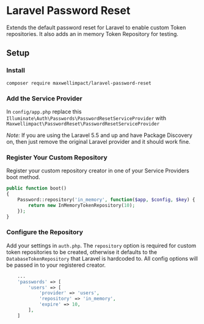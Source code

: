 # Laravel Password Reset
Extends the default password reset for Laravel to enable custom Token repositories. It also adds an in memory Token Repository for testing.

## Setup

### Install
`composer require maxwellimpact/laravel-password-reset`

### Add the Service Provider
In `config/app.php` replace this `Illuminate\Auth\Passwords\PasswordResetServiceProvider` with `Maxwellimpact\PasswordReset\PasswordResetServiceProvider`

*Note:* If you are using the Laravel 5.5 and up and have Package Discovery on, then just remove the original Laravel provider and it should work fine.  

### Register Your Custom Repository
Register your custom repository creator in one of your Service Providers boot method.
```php
public function boot()
{
    Password::repository('in_memory', function($app, $config, $key) {
        return new InMemoryTokenRepository(10);
    });
}
```

### Configure the Repository
Add your settings in `auth.php`. The `repository` option is required for custom token repositories to be created, otherwise it defaults to the `DatabaseTokenRepository` that Laravel is hardcoded to. All config options will be passed in to your registered creator.
```php
    ...
    'passwords' => [
        'users' => [
            'provider' => 'users',
            'repository' => 'in_memory',
            'expire' => 10,
        ],
    ]
```
 
